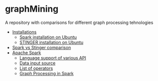# graphMining
A repository with comparisons for different graph processing tehnologies 
<!--
- [Apache Spark](spark/README.md)
    - [Introduction](spark/README.md)
    - [Spark installation on ubuntu](spark/installation.md)
    - [Data input source](spark/inputsources.md)
    - [List of operators](spark/operators.md)
    - [Graph Processing in Spark](spark/graphx.md)
-->
- [Installations](installation.md)
    - [Spark installation on Ubuntu](installation.md#spark)
    - [STINGER installation on Ubuntu](installation.md#stinger)
- [Spark vs Stinger comparison](SparkVsStinger.md)
- [Apache Spark](spark/README.md)
    - [Language support of various API](spark/apiLanguageSupport.md)
    - [Data input source](spark/inputsources.md)
    - [List of operators](spark/operators.md)
    - [Graph Processing in Spark](spark/graphx.md)
